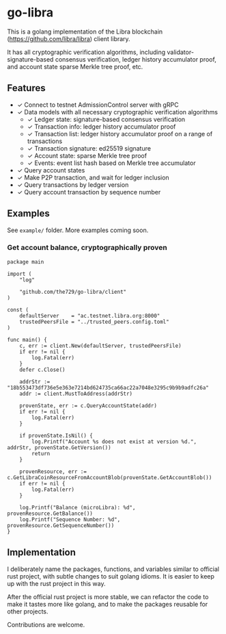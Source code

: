 # go-libra
This is a golang implementation of the Libra blockchain (https://github.com/libra/libra) client library. 

It has all cryptographic verification algorithms, including validator-signature-based consensus verification, ledger history accumulator proof, and account state sparse Merkle tree proof, etc. 

## Features

- ✓ Connect to testnet AdmissionControl server with gRPC
- ✓ Data models with all necessary cryptographic verification algorithms
  - ✓ Ledger state: signature-based consensus verification
  - ✓ Transaction info: ledger history accumulator proof
  - ✓ Transaction list: ledger history accumulator proof on a range of transactions
  - ✓ Transaction signature: ed25519 signature
  - ✓ Account state: sparse Merkle tree proof
  - ✓ Events: event list hash based on Merkle tree accumulator
- ✓ Query account states
- ✓ Make P2P transaction, and wait for ledger inclusion
- ✓ Query transactions by ledger version
- ✓ Query account transaction by sequence number

## Examples

See `example/` folder. More examples coming soon.

### Get account balance, cryptographically proven

```golang
package main

import (
	"log"

	"github.com/the729/go-libra/client"
)

const (
	defaultServer    = "ac.testnet.libra.org:8000"
	trustedPeersFile = "../trusted_peers.config.toml"
)

func main() {
	c, err := client.New(defaultServer, trustedPeersFile)
	if err != nil {
		log.Fatal(err)
	}
	defer c.Close()

	addrStr := "18b553473df736e5e363e7214bd624735ca66ac22a7048e3295c9b9b9adfc26a"
	addr := client.MustToAddress(addrStr)

	provenState, err := c.QueryAccountState(addr)
	if err != nil {
		log.Fatal(err)
	}

	if provenState.IsNil() {
		log.Printf("Account %s does not exist at version %d.", addrStr, provenState.GetVersion())
		return
	}

	provenResource, err := c.GetLibraCoinResourceFromAccountBlob(provenState.GetAccountBlob())
	if err != nil {
		log.Fatal(err)
	}

	log.Printf("Balance (microLibra): %d", provenResource.GetBalance())
	log.Printf("Sequence Number: %d", provenResource.GetSequenceNumber())
}
```

## Implementation

I deliberately name the packages, functions, and variables similar to official rust project, with subtle changes to suit golang idioms. It is easier to keep up with the rust project in this way.

After the official rust project is more stable, we can refactor the code to make it tastes more like golang, and to make the packages reusable for other projects.

Contributions are welcome.

